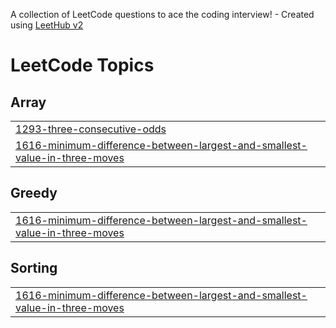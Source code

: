 A collection of LeetCode questions to ace the coding interview! - Created using [LeetHub v2](https://github.com/arunbhardwaj/LeetHub-2.0)
<!---LeetCode Topics Start-->
# LeetCode Topics
## Array
|  |
| ------- |
| [1293-three-consecutive-odds](https://github.com/kajal-rajodiya/LeetCode_problem/tree/master/1293-three-consecutive-odds) |
| [1616-minimum-difference-between-largest-and-smallest-value-in-three-moves](https://github.com/kajal-rajodiya/LeetCode_problem/tree/master/1616-minimum-difference-between-largest-and-smallest-value-in-three-moves) |
## Greedy
|  |
| ------- |
| [1616-minimum-difference-between-largest-and-smallest-value-in-three-moves](https://github.com/kajal-rajodiya/LeetCode_problem/tree/master/1616-minimum-difference-between-largest-and-smallest-value-in-three-moves) |
## Sorting
|  |
| ------- |
| [1616-minimum-difference-between-largest-and-smallest-value-in-three-moves](https://github.com/kajal-rajodiya/LeetCode_problem/tree/master/1616-minimum-difference-between-largest-and-smallest-value-in-three-moves) |
<!---LeetCode Topics End-->